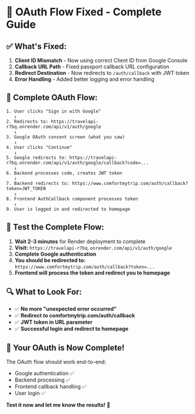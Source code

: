 # 🎉 OAuth Flow Fixed - Complete Guide

## ✅ **What's Fixed:**

1. **Client ID Mismatch** - Now using correct Client ID from Google Console
2. **Callback URL Path** - Fixed passport callback URL configuration  
3. **Redirect Destination** - Now redirects to `/auth/callback` with JWT token
4. **Error Handling** - Added better logging and error handling

## 🔄 **Complete OAuth Flow:**

```
1. User clicks "Sign in with Google" 
   ↓
2. Redirects to: https://travelapi-r7bq.onrender.com/api/v1/auth/google
   ↓
3. Google OAuth consent screen (what you saw)
   ↓
4. User clicks "Continue"
   ↓
5. Google redirects to: https://travelapi-r7bq.onrender.com/api/v1/auth/google/callback?code=...
   ↓
6. Backend processes code, creates JWT token
   ↓
7. Backend redirects to: https://www.comfortmytrip.com/auth/callback?token=JWT_TOKEN
   ↓
8. Frontend AuthCallback component processes token
   ↓
9. User is logged in and redirected to homepage
```

## 🧪 **Test the Complete Flow:**

1. **Wait 2-3 minutes** for Render deployment to complete
2. **Visit:** `https://travelapi-r7bq.onrender.com/api/v1/auth/google`
3. **Complete Google authentication**
4. **You should be redirected to:** `https://www.comfortmytrip.com/auth/callback?token=...`
5. **Frontend will process the token and redirect you to homepage**

## 🔍 **What to Look For:**

- ✅ **No more "unexpected error occurred"**
- ✅ **Redirect to comfortmytrip.com/auth/callback**
- ✅ **JWT token in URL parameter**
- ✅ **Successful login and redirect to homepage**

## 🚀 **Your OAuth is Now Complete!**

The OAuth flow should work end-to-end:
- Google authentication ✅
- Backend processing ✅  
- Frontend callback handling ✅
- User login ✅

**Test it now and let me know the results!** 🎉
